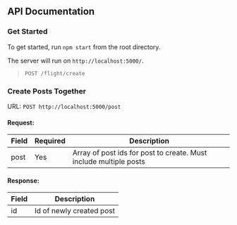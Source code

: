 ## API Documentation

### Get Started

To get started, run `npm start` from the root directory.

The server will run on `http://localhost:5000/`.


> `POST /flight/create`

### Create Posts Together

URL: `POST http://localhost:5000/post`

#### Request:

| Field  | Required | Description                           |
| ------ | -------- | ------------------------------------- |
| post   | Yes      | Array of post ids for post to create. Must include multiple posts  |

#### Response:

| Field | Description              |
| ----- | ------------------------ |
| id    | Id of newly created post |
